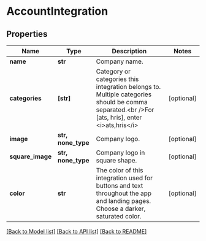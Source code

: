 # AccountIntegration

## Properties
Name | Type | Description | Notes
------------ | ------------- | ------------- | -------------
**name** | **str** | Company name. | 
**categories** | **[str]** | Category or categories this integration belongs to. Multiple categories should be comma separated.&lt;br /&gt;For [ats, hris], enter &lt;i&gt;ats,hris&lt;/i&gt; | [optional] 
**image** | **str, none_type** | Company logo. | [optional] 
**square_image** | **str, none_type** | Company logo in square shape. | [optional] 
**color** | **str** | The color of this integration used for buttons and text throughout the app and landing pages. Choose a darker, saturated color. | [optional] 

[[Back to Model list]](../README.md#documentation-for-models) [[Back to API list]](../README.md#documentation-for-api-endpoints) [[Back to README]](../README.md)


